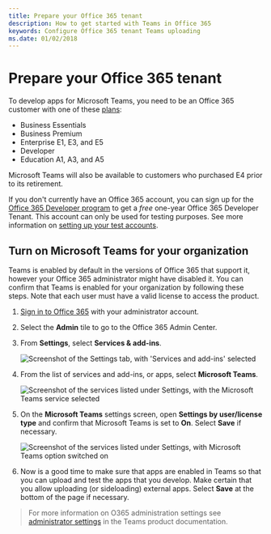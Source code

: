 ```yaml
---
title: Prepare your Office 365 tenant
description: How to get started with Teams in Office 365
keywords: Configure Office 365 tenant Teams uploading
ms.date: 01/02/2018
---
```

# Prepare your Office 365 tenant

To develop apps for Microsoft Teams, you need to be an Office 365 customer with one of these [plans](https://products.office.com/en-us/business/compare-more-office-365-for-business-plans):

* Business Essentials
* Business Premium
* Enterprise E1, E3, and E5
* Developer
* Education A1, A3, and A5

Microsoft Teams will also be available to customers who purchased E4 prior to its retirement.

If you don't currently have an Office 365 account, you can sign up for the [Office 365 Developer program](https://dev.office.com/devprogram) to get a *free* one-year Office 365 Developer Tenant. This account can only be used for testing purposes. See more information on [setting up your test accounts](https://support.office.com/en-us/article/Add-users-individually-or-in-bulk-to-Office-365-Admin-Help-1970f7d6-03b5-442f-b385-5880b9c256ec?ui=en-US&rs=en-US&ad=US).

## Turn on Microsoft Teams for your organization

Teams is enabled by default in the versions of Office 365 that support it, however your Office 365 administrator might have disabled it. You can confirm that Teams is enabled for your organization by following these steps. Note that each user must have a valid license to access the product.

1. [Sign in to Office 365](https://portal.office.com) with your administrator account.
2. Select the **Admin** tile to go to the Office 365 Admin Center.
3. From **Settings**, select **Services & add-ins**.

    ![Screenshot of the Settings tab, with 'Services and add-ins' selected](~/assets/images/setup_services.png)

4. From the list of services and add-ins, or apps, select **Microsoft Teams**.

    ![Screenshot of the services listed under Settings, with the Microsoft Teams service selected](~/assets/images/setup_select_teams.png)

5. On the **Microsoft Teams** settings screen, open **Settings by user/license type** and confirm that Microsoft Teams is set to **On**. Select **Save** if necessary.

    ![Screenshot of the services listed under Settings, with Microsoft Teams option switched on](~/assets/images/setup/enableteamsandapps.png)

6. Now is a good time to make sure that apps are enabled in Teams so that you can upload and test the apps that you develop. Make certain that you allow uploading (or sideloading) external apps. Select **Save** at the bottom of the page if necessary.

> For more information on O365 administration settings see [administrator settings](https://support.office.com/article/Administrator-settings-for-Microsoft-Teams-3966a3f5-7e0f-4ea9-a402-41888f455ba2) in the Teams product documentation.